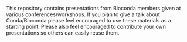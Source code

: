 This repository contains presentations from Bioconda members given at various conferences/workshops. If you plan to give a talk about Conda/Bioconda please feel encouraged to use these materials as a starting point. Please also feel encouraged to contribute your own presentations so others can easily reuse them.
